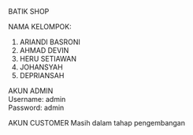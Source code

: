 BATIK SHOP  

NAMA KELOMPOK:  
1. ARIANDI BASRONI  
2. AHMAD DEVIN 
3. HERU SETIAWAN
4. JOHANSYAH
5. DEPRIANSAH  
  
AKUN ADMIN  
Username: admin  
Password: admin  

AKUN CUSTOMER
Masih dalam tahap pengembangan